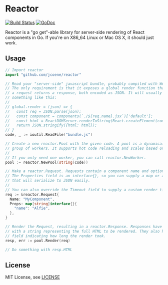 # Reactor

[![Build Status](https://secure.travis-ci.org/jcoene/reactor.png?branch=master)](http://travis-ci.org/jcoene/reactor) [![GoDoc](https://godoc.org/github.com/jcoene/reactor?status.svg)](http://godoc.org/github.com/jcoene/reactor)

Reactor is a "go get"-able library for server-side rendering of React components in Go. If you're on X86_64 Linux or Mac OS X, it should just work.

## Usage

```go
// Import reactor
import "github.com/jcoene/reactor"

// Read your "server-side" javascript bundle, probably compiled with Webpack.
// The only requirement is that it exposes a global render function that receives
// a request returns a response, both encoded as JSON. It will usually look
// something like this:
//
// global.render = (json) => {
//   const req = JSON.parse(json);
//   const component = components(`./${req.name}.jsx`)['default'];
//   const html = ReactDOMServer.renderToString(React.createElement(component, req.props));
//   return JSON.stringify({html: html});
// }
code, _ := ioutil.ReadFile("bundle.js")

// Create a new reactor.Pool with the given code. A pool is a dynamically growing
// group of workers. It supports hot code reloading and scales based on load.
//
// If you only need one worker, you can call reactor.NewWorker.
pool := reactor.NewPool(string(code))

// Make a reactor.Request. Requests contain a component name and optional properties.
// The Properties field is an interface{}, so you can supply a map or any custom type
// that will serialize to JSON easily.
//
// You can also override the Timeout field to supply a custom render timeout.
req := &reactor.Request{
  Name: "MyComponent",
  Props: map[string]interface{}{
    "name": "Alfie",
  },
}

// Render the Request, resulting in a reactor.Response. Responses have an HTML field
// with a string representing the full HTML to be rendered. They also have a Timer
// field indicating how long the render took.
resp, err := pool.Render(req)

// Do something with resp.HTML
```

## License

MIT License, see [LICENSE](https://github.com/jcoene/reactor/blob/master/LICENSE)

